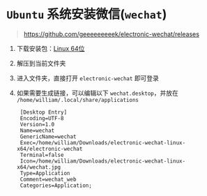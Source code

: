 # `Ubuntu` 系统安装微信(`wechat`)

> https://github.com/geeeeeeeeek/electronic-wechat/releases

1. 下载安装包：[Linux 64位](https://github.com/geeeeeeeeek/electronic-wechat/releases/download/V2.0/linux-x64.tar.gz)

2. 解压到当前文件夹

3. 进入文件夹，直接打开 `electronic-wechat` 即可登录

4. 如果需要生成链接，可以编辑以下 `wechat.desktop`，并放在 `/home/william/.local/share/applications`

        [Desktop Entry]
        Encoding=UTF-8
        Version=1.0
        Name=wechat
        GenericName=wechat
        Exec=/home/william/Downloads/electronic-wechat-linux-x64/electronic-wechat
        Terminal=false
        Icon=/home/william/Downloads/electronic-wechat-linux-x64/wechat.jpg
        Type=Application
        Comment=wechat_web
        Categories=Application;
